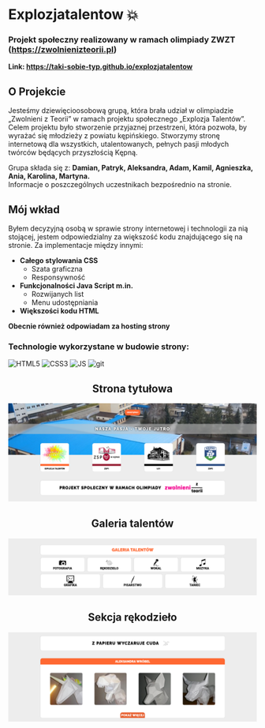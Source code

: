 # Explozjatalentow 💥
### Projekt społeczny realizowany w ramach olimpiady ZWZT (https://zwolnienizteorii.pl)

**Link: https://taki-sobie-typ.github.io/explozjatalentow**

## O Projekcie
Jesteśmy dziewięcioosobową grupą, która brała udział w olimpiadzie „Zwolnieni z Teorii” w ramach projektu społecznego „Explozja Talentów”. Celem projektu było stworzenie przyjaznej przestrzeni, która pozwoła, by wyrażać się młodzieży z powiatu kępińskiego. Stworzymy stronę internetową dla wszystkich, utalentowanych, pełnych pasji młodych twórców będących przyszłością Kępną.

Grupa składa się z: **Damian, Patryk, Aleksandra, Adam, Kamil, Agnieszka, Ania, Karolina, Martyna.**<br>
Informacje o poszczególnych uczestnikach bezpośrednio na stronie.

## Mój wkład
Byłem decyzyjną osobą w sprawie strony internetowej i technologii za nią stojącej, jestem odpowiedzialny za większość kodu znajdującego się na stronie.
Za implementacje między innymi:
* **Całego stylowania CSS**
  - Szata graficzna
  - Responsywność
* **Funkcjonalności Java Script m.in.**
  - Rozwijanych list
  - Menu udostępniania
* **Większości kodu HTML**

**Obecnie również odpowiadam za hosting strony**

### Technologie wykorzystane w budowie strony:
<p align="left">
  <img alt="HTML5" src="https://custom-icon-badges.demolab.com/badge/HTML5-de611f?style=for-the-badge&logo=html5&logoColor=white" />
  <img alt="CSS3" src="https://custom-icon-badges.demolab.com/badge/CSS3-3371ff?style=for-the-badge&logo=css3&logoColor=white" />
  <img alt="JS" src="https://custom-icon-badges.demolab.com/badge/JS-ffe91a?style=for-the-badge&logo=javascript&logoColor=black" />
  <img alt="git" src="https://img.shields.io/badge/-Git-F05032?style=for-the-badge&logo=git&logoColor=white" />
</p>

<h2 align="center">Strona tytułowa</h2>
<p align="center">
 <img src="readmeContent/Zrzut ekranu z 2023-05-03 21-54-10.png" alt="Girl in a jacket" width="800">
</p>
<h2 align="center">Galeria talentów</h2>
<p align="center">
 <img src="readmeContent/Zrzut ekranu z 2023-05-03 21-54-33.png" alt="Girl in a jacket" width="800">
</p> 
<h2 align="center">Sekcja rękodzieło</h2>
<p align="center">
 <img src="readmeContent/Zrzut ekranu z 2023-05-03 21-54-52.png" alt="Girl in a jacket" width="800">
</p>
